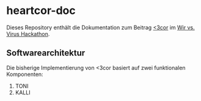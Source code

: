 # heartcor-doc
Dieses Repository enthält die Dokumentation zum Beitrag [<3cor](https://heartcor.org) im [Wir vs. Virus Hackathon](https://wirvsvirushackathon.devpost.com/).

## Softwarearchitektur
Die bisherige Implementierung von <3cor basiert auf zwei funktionalen Komponenten:
1. TONI
2. KALLI
